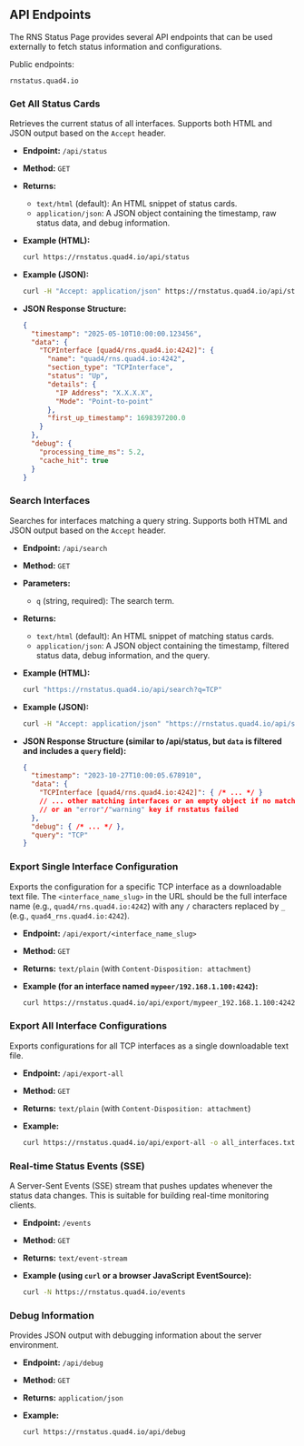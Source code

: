 ## API Endpoints

The RNS Status Page provides several API endpoints that can be used externally to fetch status information and configurations.

Public endpoints:

`rnstatus.quad4.io`

### Get All Status Cards

Retrieves the current status of all interfaces. Supports both HTML and JSON output based on the `Accept` header.

- **Endpoint:** `/api/status`
- **Method:** `GET`
- **Returns:**
    - `text/html` (default): An HTML snippet of status cards.
    - `application/json`: A JSON object containing the timestamp, raw status data, and debug information.
- **Example (HTML):**

  ```bash
  curl https://rnstatus.quad4.io/api/status
  ```

- **Example (JSON):**

  ```bash
  curl -H "Accept: application/json" https://rnstatus.quad4.io/api/status
  ```

- **JSON Response Structure:**

  ```json
  {
    "timestamp": "2025-05-10T10:00:00.123456",
    "data": {
      "TCPInterface [quad4/rns.quad4.io:4242]": {
        "name": "quad4/rns.quad4.io:4242",
        "section_type": "TCPInterface",
        "status": "Up",
        "details": {
          "IP Address": "X.X.X.X",
          "Mode": "Point-to-point"
        },
        "first_up_timestamp": 1698397200.0
      }
    },
    "debug": {
      "processing_time_ms": 5.2,
      "cache_hit": true
    }
  }
  ```

### Search Interfaces

Searches for interfaces matching a query string. Supports both HTML and JSON output based on the `Accept` header.

- **Endpoint:** `/api/search`
- **Method:** `GET`
- **Parameters:**
    - `q` (string, required): The search term.
- **Returns:**
    - `text/html` (default): An HTML snippet of matching status cards.
    - `application/json`: A JSON object containing the timestamp, filtered status data, debug information, and the query.
- **Example (HTML):**

  ```bash
  curl "https://rnstatus.quad4.io/api/search?q=TCP"
  ```

- **Example (JSON):**

  ```bash
  curl -H "Accept: application/json" "https://rnstatus.quad4.io/api/search?q=TCP"
  ```

- **JSON Response Structure (similar to /api/status, but `data` is filtered and includes a `query` field):**

  ```json
  {
    "timestamp": "2023-10-27T10:00:05.678910",
    "data": {
      "TCPInterface [quad4/rns.quad4.io:4242]": { /* ... */ }
      // ... other matching interfaces or an empty object if no matches
      // or an "error"/"warning" key if rnstatus failed
    },
    "debug": { /* ... */ },
    "query": "TCP"
  }
  ```

### Export Single Interface Configuration

Exports the configuration for a specific TCP interface as a downloadable text file. The `<interface_name_slug>` in the URL should be the full interface name (e.g., `quad4/rns.quad4.io:4242`) with any `/` characters replaced by `_` (e.g., `quad4_rns.quad4.io:4242`).

- **Endpoint:** `/api/export/<interface_name_slug>`
- **Method:** `GET`
- **Returns:** `text/plain` (with `Content-Disposition: attachment`)
- **Example (for an interface named `mypeer/192.168.1.100:4242`):**

  ```bash
  curl https://rnstatus.quad4.io/api/export/mypeer_192.168.1.100:4242 -o mypeer_config.txt
  ```

### Export All Interface Configurations

Exports configurations for all TCP interfaces as a single downloadable text file.

- **Endpoint:** `/api/export-all`
- **Method:** `GET`
- **Returns:** `text/plain` (with `Content-Disposition: attachment`)
- **Example:**

  ```bash
  curl https://rnstatus.quad4.io/api/export-all -o all_interfaces.txt
  ```

### Real-time Status Events (SSE)

A Server-Sent Events (SSE) stream that pushes updates whenever the status data changes. This is suitable for building real-time monitoring clients.

- **Endpoint:** `/events`
- **Method:** `GET`
- **Returns:** `text/event-stream`
- **Example (using `curl` or a browser JavaScript EventSource):**

  ```bash
  curl -N https://rnstatus.quad4.io/events
  ```

### Debug Information

Provides JSON output with debugging information about the server environment.

- **Endpoint:** `/api/debug`
- **Method:** `GET`
- **Returns:** `application/json`
- **Example:**

  ```bash
  curl https://rnstatus.quad4.io/api/debug
  ```
